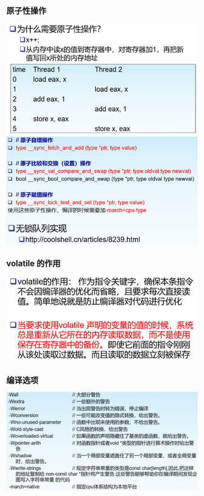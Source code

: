## 原子性操作
![avatar](./src/1.PNG)
![avatar](./src/2.PNG)

## volatile 的作用
![avatar](./src/4.PNG)

## 编译选项
![avatar](./src/5.PNG)